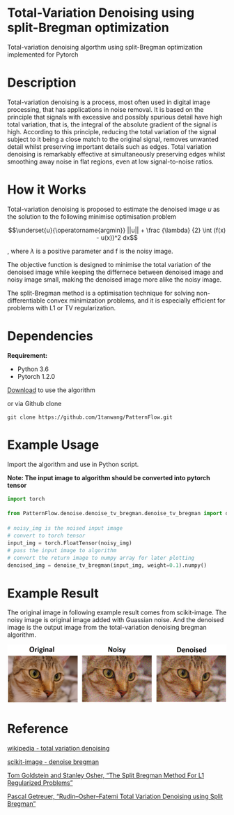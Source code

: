 # Total-Variation Denoising using split-Bregman optimization

Total-variation denoising algorthm using split-Bregman optimization implemented for Pytorch

# Description

Total-variation denoising is a process, most often used in digital image processing, that has applications in noise removal. It is based on the principle that signals with excessive and possibly spurious detail have high total variation, that is, the integral of the absolute gradient of the signal is high. According to this principle, reducing the total variation of the signal subject to it being a close match to the original signal, removes unwanted detail whilst preserving important details such as edges. Total variation denoising is remarkably effective at simultaneously preserving edges whilst smoothing away noise in flat regions, even at low signal-to-noise ratios.

# How it Works

Total-variation denoising is proposed to estimate the denoised image $u$ as the solution to the following minimise optimisation problem

$$\underset{u}{\operatorname{argmin}} ||u|| + \frac {\lambda} {2} \int (f(x) - u(x))^2 dx$$

, where $\lambda$ is a positive parameter and f is the noisy image.

The objective function is designed to minimise the total variation of the denoised image while keeping the differnece between denoised image and noisy image small, making the denoised image more alike the noisy image.

The split-Bregman method is a optimisation technique for solving non-differentiable convex minimization problems, and it is especially efficient for problems with L1 or TV regularization.


# Dependencies

__Requirement:__

* Python 3.6
* Pytorch 1.2.0

[Download]() to use the algorithm

or via Github clone

```shell
git clone https://github.com/1tanwang/PatternFlow.git
```


# Example Usage

Import the algorithm and use in Python script.

__Note: The input image to algorithm should be converted into pytorch tensor__

```Python
import torch

from PatternFlow.denoise.denoise_tv_bregman.denoise_tv_bregman import denoise_tv_bregman

# noisy_img is the noised input image
# convert to torch tensor
input_img = torch.FloatTensor(noisy_img)
# pass the input image to algorithm
# convert the return image to numpy array for later plotting
denoised_img = denoise_tv_bregman(input_img, weight=0.1).numpy()
```

# Example Result

The original image in following example result comes from scikit-image. The noisy image is original image added with Guassian noise. And the denoised image is the output image from the total-variation denoising bregman algorithm.

![](cat.png)

# Reference

[wikipedia - total variation denoising](https://en.wikipedia.org/wiki/Total_variation_denoising)

[scikit-image - denoise bregman](https://scikit-image.org/docs/stable/api/skimage.restoration.html#skimage.restoration.denoise_tv_bregman)

[Tom Goldstein and Stanley Osher, “The Split Bregman Method For L1 Regularized Problems”](ftp://ftp.math.ucla.edu/pub/camreport/cam08-29.pdf)

[Pascal Getreuer, “Rudin–Osher–Fatemi Total Variation Denoising using Split Bregman”](https://www.ipol.im/pub/art/2012/g-tvd/article_lr.pdf)
